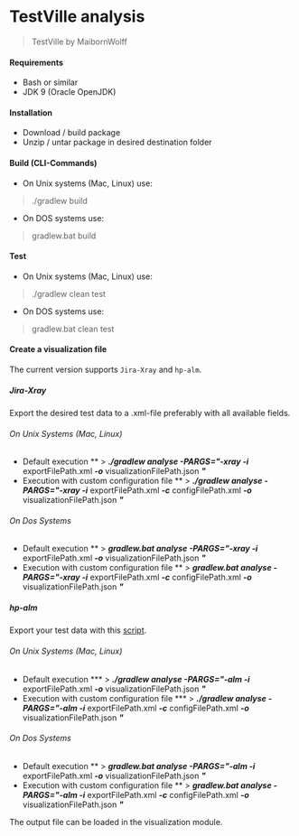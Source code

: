 # TestVille analysis

> TestVille by MaibornWolff

#### Requirements
* Bash or similar
* JDK 9 (Oracle OpenJDK)

#### Installation 
* Download / build package
* Unzip / untar package in desired destination folder

#### Build (CLI-Commands)
* On Unix systems (Mac, Linux) use:
> ./gradlew build

* On DOS systems use:
> gradlew.bat build

#### Test
* On Unix systems (Mac, Linux) use:
> ./gradlew clean test

* On DOS systems use:
> gradlew.bat clean test

#### Create a visualization file
The current version supports `Jira-Xray` and `hp-alm`.

##### Jira-Xray
Export the desired test data to a .xml-file preferably with all available fields.

###### On Unix Systems (Mac, Linux)
* Default execution
** > ***./gradlew analyse -PARGS="-xray -i*** exportFilePath.xml ***-o*** visualizationFilePath.json ***"***
* Execution with custom configuration file
** > ***./gradlew analyse -PARGS="-xray -i*** exportFilePath.xml ***-c*** configFilePath.xml ***-o*** visualizationFilePath.json ***"***

###### On Dos Systems
* Default execution
** > ***gradlew.bat analyse -PARGS="-xray -i*** exportFilePath.xml ***-o*** visualizationFilePath.json ***"***
* Execution with custom configuration file
** > ***gradlew.bat analyse -PARGS="-xray -i*** exportFilePath.xml ***-c*** configFilePath.xml ***-o*** visualizationFilePath.json ***"***


##### hp-alm
Export your test data with this [script](./../exportScripts/exportHpAlm_v02.sql).

###### On Unix Systems (Mac, Linux)
* Default execution
*** > ***./gradlew analyse -PARGS="-alm -i*** exportFilePath.xml ***-o*** visualizationFilePath.json ***"***
* Execution with custom configuration file
*** > ***./gradlew analyse -PARGS="-alm -i*** exportFilePath.xml ***-c*** configFilePath.xml ***-o*** visualizationFilePath.json ***"***

###### On Dos Systems
* Default execution
** > ***gradlew.bat analyse -PARGS="-alm -i*** exportFilePath.xml ***-o*** visualizationFilePath.json ***"***
* Execution with custom configuration file
** > ***gradlew.bat analyse -PARGS="-alm -i*** exportFilePath.xml ***-c*** configFilePath.xml ***-o*** visualizationFilePath.json ***"***


The output file can be loaded in the visualization module.
